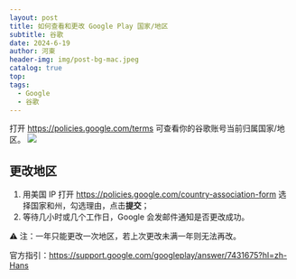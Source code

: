 ```yaml
---
layout: post
title: 如何查看和更改 Google Play 国家/地区
subtitle: 谷歌
date: 2024-6-19
author: 河東
header-img: img/post-bg-mac.jpeg
catalog: true
top: 
tags:
  - Google
  - 谷歌
---
```


打开 <https://policies.google.com/terms> 可查看你的谷歌账号当前归属国家/地区。
![](https://i.imgur.com/IGDxCuG.png)

## 更改地区
1. 用美国 IP 打开 <https://policies.google.com/country-association-form> 选择国家和州，勾选理由，点击**提交**；
2. 等待几小时或几个工作日，Google 会发邮件通知是否更改成功。

⚠️ 注：一年只能更改一次地区，若上次更改未满一年则无法再改。

官方指引：<https://support.google.com/googleplay/answer/7431675?hl=zh-Hans>




